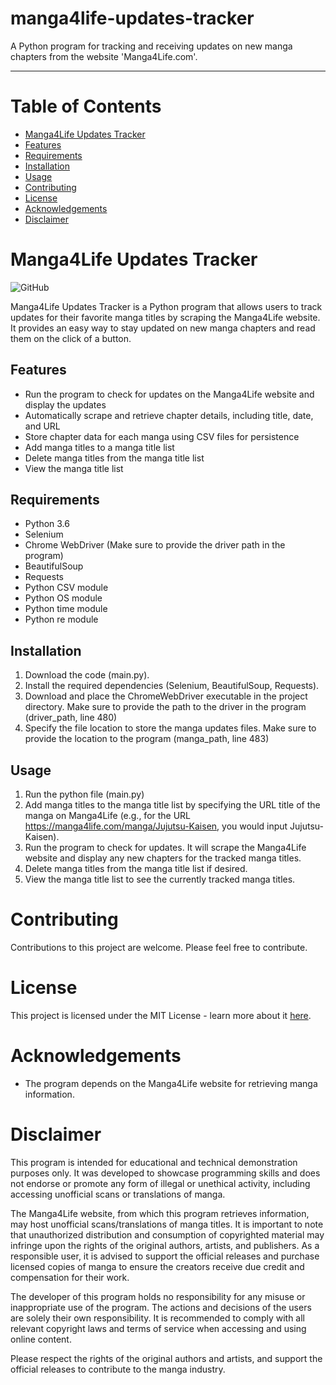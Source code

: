 # manga4life-updates-tracker
A Python program for tracking and receiving updates on new manga chapters from the website 'Manga4Life.com'.

------------------------------

# Table of Contents
- [Manga4Life Updates Tracker](#manga4life-updates-tracker)
- [Features](#features)
- [Requirements](#requirements)
- [Installation](#installation)
- [Usage](#usage)
- [Contributing](#contributing)
- [License](#license)
- [Acknowledgements](#acknowledgements)
- [Disclaimer](#disclaimer)

# Manga4Life Updates Tracker

![GitHub](https://img.shields.io/github/license/adedhi/manga4life-updates-tracker)

Manga4Life Updates Tracker is a Python program that allows users to track updates for their favorite manga titles by scraping the Manga4Life website. It provides an easy way to stay updated on new manga chapters and read them on the click of a button.

## Features
- Run the program to check for updates on the Manga4Life website and display the updates
- Automatically scrape and retrieve chapter details, including title, date, and URL
- Store chapter data for each manga using CSV files for persistence
- Add manga titles to a manga title list
- Delete manga titles from the manga title list
- View the manga title list

## Requirements
- Python 3.6
- Selenium
- Chrome WebDriver (Make sure to provide the driver path in the program)
- BeautifulSoup
- Requests
- Python CSV module
- Python OS module
- Python time module
- Python re module

## Installation
1. Download the code (main.py).
2. Install the required dependencies (Selenium, BeautifulSoup, Requests).
3. Download and place the ChromeWebDriver executable in the project directory. Make sure to provide the path to the driver in the program (driver_path, line 480)
4. Specify the file location to store the manga updates files. Make sure to provide the location to the program (manga_path, line 483)

## Usage
1. Run the python file (main.py)
2. Add manga titles to the manga title list by specifying the URL title of the manga on Manga4Life (e.g., for the URL https://manga4life.com/manga/Jujutsu-Kaisen, you would input Jujutsu-Kaisen).
3. Run the program to check for updates. It will scrape the Manga4Life website and display any new chapters for the tracked manga titles.
4. Delete manga titles from the manga title list if desired.
5. View the manga title list to see the currently tracked manga titles.

# Contributing
Contributions to this project are welcome. Please feel free to contribute.

# License
This project is licensed under the MIT License - learn more about it [here](LICENSE).

# Acknowledgements
- The program depends on the Manga4Life website for retrieving manga information.

# Disclaimer
This program is intended for educational and technical demonstration purposes only. It was developed to showcase programming skills and does not endorse or promote any form of illegal or unethical activity, including accessing unofficial scans or translations of manga.

The Manga4Life website, from which this program retrieves information, may host unofficial scans/translations of manga titles. It is important to note that unauthorized distribution and consumption of copyrighted material may infringe upon the rights of the original authors, artists, and publishers. As a responsible user, it is advised to support the official releases and purchase licensed copies of manga to ensure the creators receive due credit and compensation for their work.

The developer of this program holds no responsibility for any misuse or inappropriate use of the program. The actions and decisions of the users are solely their own responsibility. It is recommended to comply with all relevant copyright laws and terms of service when accessing and using online content.

Please respect the rights of the original authors and artists, and support the official releases to contribute to the manga industry.

